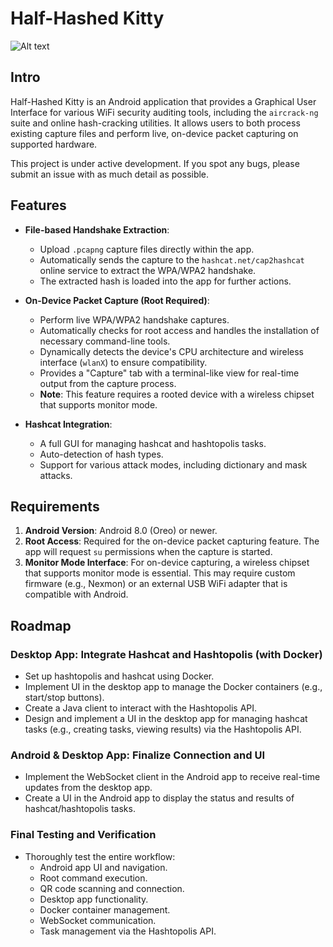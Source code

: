 # Half-Hashed Kitty

![Alt text](/app/main/src/res/drawable/half_hashed_kitty_banner.png?raw=true "Half-Hashed Kitty")


## Intro

Half-Hashed Kitty is an Android application that provides a Graphical User Interface for various WiFi security auditing tools, including the `aircrack-ng` suite and online hash-cracking utilities. It allows users to both process existing capture files and perform live, on-device packet capturing on supported hardware.

This project is under active development. If you spot any bugs, please submit an issue with as much detail as possible.

## Features

- **File-based Handshake Extraction**:
  - Upload `.pcapng` capture files directly within the app.
  - Automatically sends the capture to the `hashcat.net/cap2hashcat` online service to extract the WPA/WPA2 handshake.
  - The extracted hash is loaded into the app for further actions.

- **On-Device Packet Capture (Root Required)**:
  - Perform live WPA/WPA2 handshake captures.
  - Automatically checks for root access and handles the installation of necessary command-line tools.
  - Dynamically detects the device's CPU architecture and wireless interface (`wlanX`) to ensure compatibility.
  - Provides a "Capture" tab with a terminal-like view for real-time output from the capture process.
  - **Note**: This feature requires a rooted device with a wireless chipset that supports monitor mode.

- **Hashcat Integration**:
  - A full GUI for managing hashcat and hashtopolis tasks.
  - Auto-detection of hash types.
  - Support for various attack modes, including dictionary and mask attacks.

## Requirements

1.  **Android Version**: Android 8.0 (Oreo) or newer.
2.  **Root Access**: Required for the on-device packet capturing feature. The app will request `su` permissions when the capture is started.
3.  **Monitor Mode Interface**: For on-device capturing, a wireless chipset that supports monitor mode is essential. This may require custom firmware (e.g., Nexmon) or an external USB WiFi adapter that is compatible with Android.

## Roadmap

### Desktop App: Integrate Hashcat and Hashtopolis (with Docker)

- Set up hashtopolis and hashcat using Docker.
- Implement UI in the desktop app to manage the Docker containers (e.g., start/stop buttons).
- Create a Java client to interact with the Hashtopolis API.
- Design and implement a UI in the desktop app for managing hashcat tasks (e.g., creating tasks, viewing results) via the Hashtopolis API.

### Android & Desktop App: Finalize Connection and UI

- Implement the WebSocket client in the Android app to receive real-time updates from the desktop app.
- Create a UI in the Android app to display the status and results of hashcat/hashtopolis tasks.

### Final Testing and Verification

- Thoroughly test the entire workflow:
  - Android app UI and navigation.
  - Root command execution.
  - QR code scanning and connection.
  - Desktop app functionality.
  - Docker container management.
  - WebSocket communication.
  - Task management via the Hashtopolis API.
